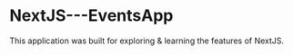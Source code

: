 # NextJS---EventsApp
This application was built for exploring &amp; learning the features of NextJS.
